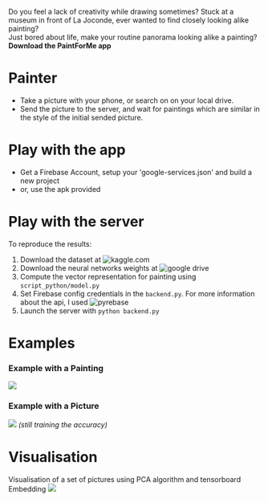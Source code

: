 Do you feel a lack of creativity while drawing sometimes? 
Stuck at a museum in front of La Joconde, ever wanted to find closely looking alike painting?  
Just bored about life, make your routine panorama looking alike a painting?
__Download the PaintForMe app__

# Painter
* Take a picture with your phone, or search on on your local drive. 
* Send the picture to the server, and wait for paintings which are similar in the style of the initial sended picture.

# Play with the app
* Get a Firebase Account, setup your 'google-services.json' and build a new project
* or, use the apk provided

# Play with the server
To reproduce the results:
1. Download the dataset at ![kaggle.com](https://www.kaggle.com/c/painter-by-numbers/data)  
2. Download the neural networks weights at ![google drive](https://drive.google.com/file/d/0Bz7KyqmuGsilZ2RVeVhKY0FyRmc/view)  
3. Compute the vector representation for painting using ```script_python/model.py```  
4. Set Firebase config credentials in the ```backend.py```. For more information about the api, I used ![pyrebase](https://github.com/thisbejim/Pyrebase#database)  
5. Launch the server with ```python backend.py```  

# Examples
### Example with a Painting
![](https://github.com/ConUHacks/image_to_painting/blob/master/demos/demo1.gif)
### Example with a Picture
![](https://github.com/ConUHacks/image_to_painting/blob/master/demos/demo2.gif)
_(still training the accuracy)_
# Visualisation
Visualisation of a set of pictures using PCA algorithm and tensorboard Embedding
![](https://github.com/ConUHacks/image_to_painting/blob/master/demos/visualisation.gif)


